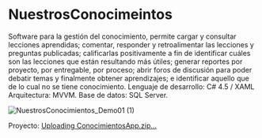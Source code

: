 # NuestrosConocimeintos
Software para la gestión del conocimiento, permite cargar y consultar lecciones aprendidas; comentar, responder y retroalimentar las lecciones y preguntas publicadas; calificarlas positivamente a fin de identificar cuáles son las lecciones que están resultando más útiles; generar reportes por proyecto, por entregable, por proceso; abrir foros de discusión para poder debatir temas y finalmente obtener aprendizajes; e identificar aquello que de lo cual no se tiene conocimiento.  Lenguaje de desarrollo: C# 4.5 / XAML Arquitectura: MVVM. Base de datos: SQL Server.

![NuestrosConocimientos_Demo01 (1)](https://user-images.githubusercontent.com/95475565/144611671-66a00089-36d6-40b6-a735-32cceb4d68ce.gif)

Proyecto:
[Uploading ConocimientosApp.zip…]()

